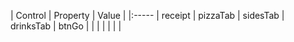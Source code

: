 | Control | Property | Value |
|:-----
| receipt
| pizzaTab
| sidesTab
| drinksTab
| btnGo
| 
| 
| 
| 
| 
| 
| 
